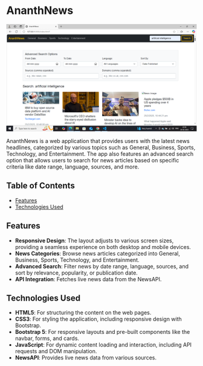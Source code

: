 # AnanthNews

![AnanthNews Preview](./preview.png)

AnanthNews is a web application that provides users with the latest news headlines, categorized by various topics such as General, Business, Sports, Technology, and Entertainment. The app also features an advanced search option that allows users to search for news articles based on specific criteria like date range, language, sources, and more.

## Table of Contents

- [Features](#features)
- [Technologies Used](#technologies-used)

## Features

- **Responsive Design**: The layout adjusts to various screen sizes, providing a seamless experience on both desktop and mobile devices.
- **News Categories**: Browse news articles categorized into General, Business, Sports, Technology, and Entertainment.
- **Advanced Search**: Filter news by date range, language, sources, and sort by relevance, popularity, or publication date.
- **API Integration**: Fetches live news data from the NewsAPI.

## Technologies Used

- **HTML5**: For structuring the content on the web pages.
- **CSS3**: For styling the application, including responsive design with Bootstrap.
- **Bootstrap 5**: For responsive layouts and pre-built components like the navbar, forms, and cards.
- **JavaScript**: For dynamic content loading and interaction, including API requests and DOM manipulation.
- **NewsAPI**: Provides live news data from various sources.


